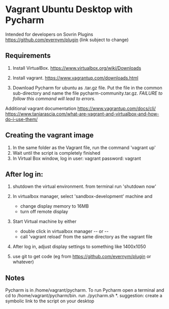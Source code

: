 # Vagrant Ubuntu Desktop with Pycharm
Intended for developers on Sovrin Plugins https://github.com/evernym/plugin (link subject to change)

## Requirements

1. Install VirtualBox. https://www.virtualbox.org/wiki/Downloads

2. Install vagrant.  https://www.vagrantup.com/downloads.html

3. Download Pycharm for ubuntu as .tar.gz file.  Put the file in
the common sub-directory and name the file pycharm-community.tar.gz.  *FAILURE
to follow this command will lead to errors.*

Additional vagrant documentation
https://www.vagrantup.com/docs/cli/
https://www.taniarascia.com/what-are-vagrant-and-virtualbox-and-how-do-i-use-them/


## Creating the vagrant image
1. In the same folder as the Vagrant file, run the command 'vagrant up'
2. Wait until the script is completely finished
3. In Virtual Box window, log in
    user: vagrant
    password: vagrant


## After log in:
1. shutdown the virtual environment.  from terminal run 'shutdown now'
2. In virtualbox manager, select 'sandbox-development' machine and
    * change display memory to 16MB
    * turn off remote display
3. Start Virtual machine by either
    * double click in virtualbox manager -- or --
    * call 'vagrant reload' from the same directory as the vagrant file

4. After log in, adjust display settings to something like 1400x1050
5. use git to get code (eg from https://github.com/evernym/plugin or whatever)

## Notes
Pycharm is in /home/vagrant/pycharm. To run Pycharm open a terminal and
cd to /home/vagrant/pycharm/bin.   run ./pycharm.sh
*. suggestion: create a symbolic link to the script on your desktop

